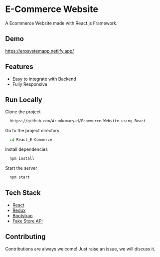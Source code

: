 # E-Commerce Website

A Ecommerce Website made with React.js Framework.


## Demo

https://erpsystemapp.netlify.app/

## Features

- Easy to integrate with Backend
- Fully Responsive






## Run Locally

Clone the project

```bash
  https://github.com/Arunkumaryad/Ecommerce-Website-using-React
```

Go to the project directory

```bash
  cd React_E-Commerce
```

Install dependencies

```bash
  npm install
```

Start the server

```bash
  npm start
```



## Tech Stack

* [React](https://reactjs.org/)
* [Redux](https://redux.js.org/)
* [Bootstrap](https://getbootstrap.com/)
* [Fake Store API](https://fakestoreapi.com/)

## Contributing

Contributions are always welcome!
Just raise an issue, we will discuss it.





